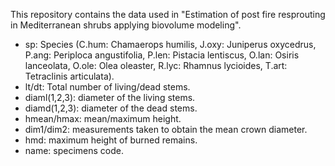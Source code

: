 This repository contains the data used in "Estimation of post fire resprouting in Mediterranean shrubs applying biovolume modeling".

- sp: Species (C.hum: Chamaerops humilis, J.oxy: Juniperus oxycedrus, P.ang: Periploca angustifolia, P.len: Pistacia lentiscus, O.lan: Osiris lanceolata, O.ole: Olea oleaster, R.lyc: Rhamnus lycioides, T.art: Tetraclinis articulata).
- lt/dt: Total number of living/dead stems.
- diaml(1,2,3): diameter of the living stems.
- diamd(1,2,3): diameter of the dead stems.
- hmean/hmax: mean/maximum height.
- dim1/dim2: measurements taken to obtain the mean crown diameter.
- hmd: maximum height of burned remains.
- name: specimens code.

